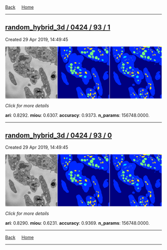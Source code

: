 
[Back](..)&nbsp;&nbsp;&nbsp;&nbsp;&nbsp;[Home](https://leapmanlab.github.io/snapshots)

---

<div class="summary"><a href="1"><h2>random_hybrid_3d / 0424 / 93 / 1</h2></a><p>Created 29 Apr 2019, 14:49:45
</p><a href="1"><img src="1/media/summary.png" align="center"></a><p>
<i>Click for more details</i>
</p></div>

**ari**: 0.8292. **miou**: 0.6307. **accuracy**: 0.9373. **n_params**: 156748.0000. 

---

<div class="summary"><a href="0"><h2>random_hybrid_3d / 0424 / 93 / 0</h2></a><p>Created 29 Apr 2019, 14:49:45
</p><a href="0"><img src="0/media/summary.png" align="center"></a><p>
<i>Click for more details</i>
</p></div>

**ari**: 0.8290. **miou**: 0.6231. **accuracy**: 0.9369. **n_params**: 156748.0000. 

---

[Back](..)&nbsp;&nbsp;&nbsp;&nbsp;&nbsp;[Home](https://leapmanlab.github.io/snapshots)

---